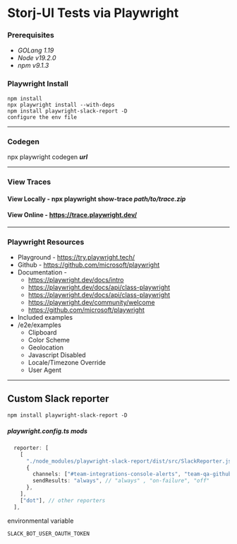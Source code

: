 # Storj-UI Tests via Playwright

### Prerequisites
- _GOLang 1.19_
- _Node v19.2.0_
- _npm v9.1.3_
### Playwright Install
```
npm install
npx playwright install --with-deps
npm install playwright-slack-report -D
configure the env file
```
*****
### Codegen
npx playwright codegen **_url_**
*****
### View Traces
#### View Locally - npx playwright show-trace *__path/to/trace.zip__*
#### View Online - https://trace.playwright.dev/
*****
### Playwright Resources
- Playground - https://try.playwright.tech/
- Github - https://github.com/microsoft/playwright
- Documentation - 
  - https://playwright.dev/docs/intro
  - https://playwright.dev/docs/api/class-playwright
  - https://playwright.dev/docs/api/class-playwright
  - https://playwright.dev/community/welcome
  - https://github.com/microsoft/playwright
- Included examples
- /e2e/examples
    - Clipboard
    - Color Scheme
    - Geolocation
    - Javascript Disabled
    - Locale/Timezone Override
    - User Agent
*****
## Custom Slack reporter
```
npm install playwright-slack-report -D
```
##### playwright.config.ts mods
```typescript
  reporter: [
    [
      "./node_modules/playwright-slack-report/dist/src/SlackReporter.js",
      {
        channels: ["#team-integrations-console-alerts", "team-qa-github"], // provide one or more Slack channels
        sendResults: "always", // "always" , "on-failure", "off"
      },
    ],
    ["dot"], // other reporters
  ],
```
environmental variable
```shell
SLACK_BOT_USER_OAUTH_TOKEN
```
